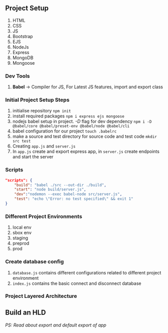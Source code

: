 ## Project Setup

1. HTML
2. CSS
3. JS
4. Bootstrap
5. EJS
6. NodeJs
7. Express
8. MongoDB
9. Mongoose

### Dev Tools
1. **Babel** -> Compiler for JS, For Latest JS features, import and export class

### Initial Project Setup Steps
1. initialise repository `npm init`
2. install required packages 
		`npm i express ejs mongoose`
3. nodejs babel setup in project. *-D* flag for dev dependency
		`npm i -D @babel/core @babel/preset-env @babel/node @babel/cli`
4. babel configuration for our project
		`touch .babelrc` 
5. make a source and test directory for source code and test code
		`mkdir src test`
6. Creating `app.js` and `server.js` 
7. In `app.js` create and export express app, in `server.js`  create endpoints and start the server 


### Scripts
```json
"scripts": {
	"build": "babel ./src --out-dir ./build",
	"start": "node build/server.js",
	"dev":"nodemon --exec babel-node src/server.js",
	"test": "echo \"Error: no test specified\" && exit 1"
}
```

### Different Project Environments
1. local env
2. sbox env
3. staging
4. preprod
5. prod

### Create database config
1. `database.js` contains different configurations related to different project environment
2. `index.js` contains the basic connect and disconnect database

### Project Layered Architecture


## Build an HLD



###### PS: Read about export and default export of app